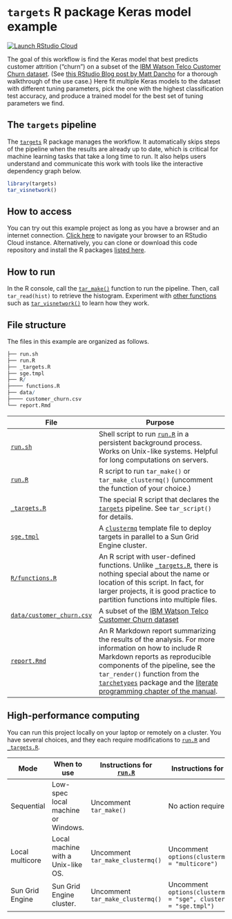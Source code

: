 
# `targets` R package Keras model example

[![Launch RStudio
Cloud](https://img.shields.io/badge/RStudio-Cloud-blue)](https://rstudio.cloud/project/1430828/)

The goal of this workflow is find the Keras model that best predicts
customer attrition (“churn”) on a subset of the [IBM Watson Telco
Customer Churn
dataset](https://www.ibm.com/communities/analytics/watson-analytics-blog/predictive-insights-in-the-telco-customer-churn-data-set/).
(See [this RStudio Blog post by Matt
Dancho](https://blogs.rstudio.com/ai/posts/2018-01-11-keras-customer-churn/)
for a thorough walkthrough of the use case.) Here fit multiple Keras
models to the dataset with different tuning parameters, pick the one
with the highest classification test accuracy, and produce a trained
model for the best set of tuning parameters we find.

## The `targets` pipeline

The [`targets`](https://github.com/wlandau/targets) R package manages
the workflow. It automatically skips steps of the pipeline when the
results are already up to date, which is critical for machine learning
tasks that take a long time to run. It also helps users understand and
communicate this work with tools like the interactive dependency graph
below.

``` r
library(targets)
tar_visnetwork()
```

<!-- ![](./images/graph.png) -->

## How to access

You can try out this example project as long as you have a browser and
an internet connection. [Click
here](https://rstudio.cloud/project/1430828/) to navigate your browser
to an RStudio Cloud instance. Alternatively, you can clone or download
this code repository and install the R packages [listed
here](https://github.com/wlandau/targets-minimal/blob/03835c2aa4679dcf3f28c623a06d7505b18bee17/DESCRIPTION#L25-L30).

## How to run

In the R console, call the
[`tar_make()`](https://wlandau.github.io/targets/reference/tar_make.html)
function to run the pipeline. Then, call `tar_read(hist)` to retrieve
the histogram. Experiment with [other
functions](https://wlandau.github.io/targets/reference/index.html) such
as
[`tar_visnetwork()`](https://wlandau.github.io/targets/reference/tar_visnetwork.html)
to learn how they work.

## File structure

The files in this example are organized as follows.

``` r
├── run.sh
├── run.R
├── _targets.R
├── sge.tmpl
├── R/
├──── functions.R
├── data/
├──── customer_churn.csv
└── report.Rmd
```

| File                                                                                                    | Purpose                                                                                                                                                                                                                                                                                                                                                                                                     |
|---------------------------------------------------------------------------------------------------------|-------------------------------------------------------------------------------------------------------------------------------------------------------------------------------------------------------------------------------------------------------------------------------------------------------------------------------------------------------------------------------------------------------------|
| [`run.sh`](https://github.com/wlandau/targets-keras/blob/main/run.sh)                                   | Shell script to run [`run.R`](https://github.com/wlandau/targets-keras/blob/main/run.R) in a persistent background process. Works on Unix-like systems. Helpful for long computations on servers.                                                                                                                                                                                                           |
| [`run.R`](https://github.com/wlandau/targets-keras/blob/main/run.R)                                     | R script to run `tar_make()` or `tar_make_clustermq()` (uncomment the function of your choice.)                                                                                                                                                                                                                                                                                                             |
| [`_targets.R`](https://github.com/wlandau/targets-keras/blob/main/_targets.R)                           | The special R script that declares the [`targets`](https://github.com/wlandau/targets) pipeline. See `tar_script()` for details.                                                                                                                                                                                                                                                                            |
| [`sge.tmpl`](https://github.com/wlandau/targets-keras/blob/main/sge.tmpl)                               | A [`clustermq`](https://github.com/mschubert/clustermq) template file to deploy targets in parallel to a Sun Grid Engine cluster.                                                                                                                                                                                                                                                                           |
| [`R/functions.R`](https://github.com/wlandau/targets-keras/blob/main/R/functions.R)                     | An R script with user-defined functions. Unlike [`_targets.R`](https://github.com/wlandau/targets-keras/blob/main/_targets.R), there is nothing special about the name or location of this script. In fact, for larger projects, it is good practice to partition functions into multiple files.                                                                                                            |
| [`data/customer_churn.csv`](https://github.com/wlandau/targets-keras/blob/main/data/customer_churn.csv) | A subset of the [IBM Watson Telco Customer Churn dataset](https://www.ibm.com/communities/analytics/watson-analytics-blog/predictive-insights-in-the-telco-customer-churn-data-set/)                                                                                                                                                                                                                        |
| [`report.Rmd`](https://github.com/wlandau/targets-keras/blob/main/report.Rmd)                           | An R Markdown report summarizing the results of the analysis. For more information on how to include R Markdown reports as reproducible components of the pipeline, see the `tar_render()` function from the [`tarchetypes`](https://wlandau.github.io/tarchetypes) package and the [literate programming chapter of the manual](https://wlandau.github.io/targets-manual/files.html#literate-programming). |

## High-performance computing

You can run this project locally on your laptop or remotely on a
cluster. You have several choices, and they each require modifications
to [`run.R`](https://github.com/wlandau/targets-keras/blob/main/run.R)
and
[`_targets.R`](https://github.com/wlandau/targets-keras/blob/main/_targets.R).

| Mode            | When to use                        | Instructions for [`run.R`](https://github.com/wlandau/targets-keras/blob/main/run.R) | Instructions for [`_targets.R`](https://github.com/wlandau/targets-keras/blob/main/_targets.R) |
|-----------------|------------------------------------|--------------------------------------------------------------------------------------|------------------------------------------------------------------------------------------------|
| Sequential      | Low-spec local machine or Windows. | Uncomment `tar_make()`                                                               | No action required.                                                                            |
| Local multicore | Local machine with a Unix-like OS. | Uncomment `tar_make_clustermq()`                                                     | Uncomment `options(clustermq.scheduler = "multicore")`                                         |
| Sun Grid Engine | Sun Grid Engine cluster.           | Uncomment `tar_make_clustermq()`                                                     | Uncomment `options(clustermq.scheduler = "sge", clustermq.template = "sge.tmpl")`              |
